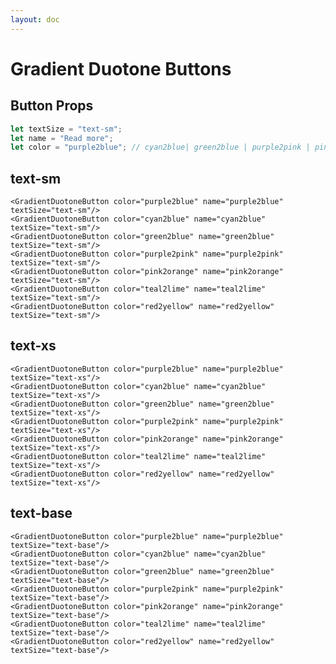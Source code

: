 ```yaml
---
layout: doc
---
```


<script>
  import { GradientDuotoneButton } from "flowbite-svelte";
</script>


<h1 class="text-3xl w-full text-gray-900 dark:text-white py-4">Gradient Duotone Buttons</h1>

<h2 class="text-2xl w-full text-gray-900 dark:text-white py-4">Button Props</h2>

```js
let textSize = "text-sm";
let name = "Read more";
let color = "purple2blue"; // cyan2blue| green2blue | purple2pink | pink2orange | teal2lime | red2yellow
```

<h2 class="text-2xl w-full dark:text-white py-4">text-sm</h2>


<div class="rounded-xl w-full my-4 mx-auto bg-gradient-to-r bg-white dark:bg-gray-900 border border-gray-200 dark:border-gray-700 p-2 sm:p-6">
<GradientDuotoneButton color="purple2blue" name="purple2blue" textSize="text-sm"/>
<GradientDuotoneButton color="cyan2blue" name="cyan2blue" textSize="text-sm"/>
<GradientDuotoneButton color="green2blue" name="green2blue" textSize="text-sm"/>
<GradientDuotoneButton color="purple2pink" name="purple2pink" textSize="text-sm"/>
<GradientDuotoneButton color="pink2orange" name="pink2orange" textSize="text-sm"/>
<GradientDuotoneButton color="teal2lime" name="teal2lime" textSize="text-sm"/>
<GradientDuotoneButton color="red2yellow" name="red2yellow" textSize="text-sm"/>
</div>

```svelte
<GradientDuotoneButton color="purple2blue" name="purple2blue" textSize="text-sm"/>
<GradientDuotoneButton color="cyan2blue" name="cyan2blue" textSize="text-sm"/>
<GradientDuotoneButton color="green2blue" name="green2blue" textSize="text-sm"/>
<GradientDuotoneButton color="purple2pink" name="purple2pink" textSize="text-sm"/>
<GradientDuotoneButton color="pink2orange" name="pink2orange" textSize="text-sm"/>
<GradientDuotoneButton color="teal2lime" name="teal2lime" textSize="text-sm"/>
<GradientDuotoneButton color="red2yellow" name="red2yellow" textSize="text-sm"/>
```

<h2 class="text-2xl w-full dark:text-white py-4">text-xs</h2>


<div class="rounded-xl w-full my-4 mx-auto bg-gradient-to-r bg-white dark:bg-gray-900 border border-gray-200 dark:border-gray-700 p-2 sm:p-6">
<GradientDuotoneButton color="purple2blue" name="purple2blue" textSize="text-xs"/>
<GradientDuotoneButton color="cyan2blue" name="cyan2blue" textSize="text-xs"/>
<GradientDuotoneButton color="green2blue" name="green2blue" textSize="text-xs"/>
<GradientDuotoneButton color="purple2pink" name="purple2pink" textSize="text-xs"/>
<GradientDuotoneButton color="pink2orange" name="pink2orange" textSize="text-xs"/>
<GradientDuotoneButton color="teal2lime" name="teal2lime" textSize="text-xs"/>
<GradientDuotoneButton color="red2yellow" name="red2yellow" textSize="text-xs"/>
</div>

```svelte
<GradientDuotoneButton color="purple2blue" name="purple2blue" textSize="text-xs"/>
<GradientDuotoneButton color="cyan2blue" name="cyan2blue" textSize="text-xs"/>
<GradientDuotoneButton color="green2blue" name="green2blue" textSize="text-xs"/>
<GradientDuotoneButton color="purple2pink" name="purple2pink" textSize="text-xs"/>
<GradientDuotoneButton color="pink2orange" name="pink2orange" textSize="text-xs"/>
<GradientDuotoneButton color="teal2lime" name="teal2lime" textSize="text-xs"/>
<GradientDuotoneButton color="red2yellow" name="red2yellow" textSize="text-xs"/>
```

<h2 class="text-2xl w-full dark:text-white py-4">text-base</h2>

<div class="rounded-xl w-full my-4 mx-auto bg-gradient-to-r bg-white dark:bg-gray-900 border border-gray-200 dark:border-gray-700 p-2 sm:p-6">
<GradientDuotoneButton color="purple2blue" name="purple2blue" textSize="text-base"/>
<GradientDuotoneButton color="cyan2blue" name="cyan2blue" textSize="text-base"/>
<GradientDuotoneButton color="green2blue" name="green2blue" textSize="text-base"/>
<GradientDuotoneButton color="purple2pink" name="purple2pink" textSize="text-base"/>
<GradientDuotoneButton color="pink2orange" name="pink2orange" textSize="text-base"/>
<GradientDuotoneButton color="teal2lime" name="teal2lime" textSize="text-base"/>
<GradientDuotoneButton color="red2yellow" name="red2yellow" textSize="text-base"/>
</div>

```svelte
<GradientDuotoneButton color="purple2blue" name="purple2blue" textSize="text-base"/>
<GradientDuotoneButton color="cyan2blue" name="cyan2blue" textSize="text-base"/>
<GradientDuotoneButton color="green2blue" name="green2blue" textSize="text-base"/>
<GradientDuotoneButton color="purple2pink" name="purple2pink" textSize="text-base"/>
<GradientDuotoneButton color="pink2orange" name="pink2orange" textSize="text-base"/>
<GradientDuotoneButton color="teal2lime" name="teal2lime" textSize="text-base"/>
<GradientDuotoneButton color="red2yellow" name="red2yellow" textSize="text-base"/>
```
